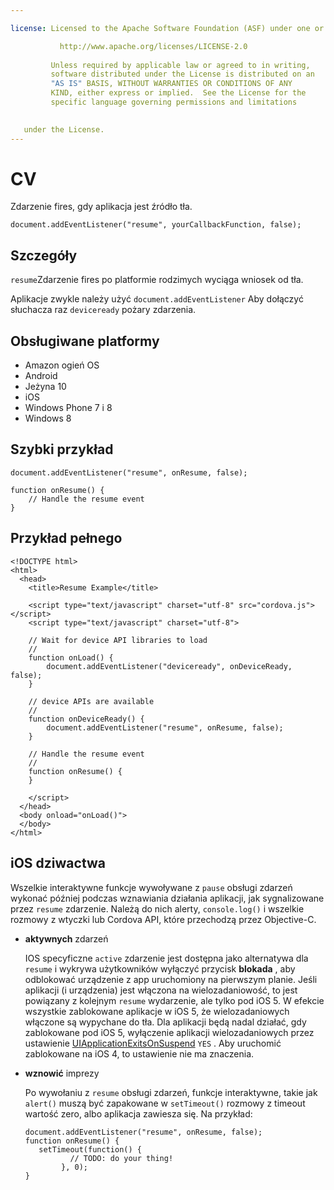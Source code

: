 ```yaml
---

license: Licensed to the Apache Software Foundation (ASF) under one or more contributor license agreements. See the NOTICE file distributed with this work for additional information regarding copyright ownership. The ASF licenses this file to you under the Apache License, Version 2.0 (the "License"); you may not use this file except in compliance with the License. You may obtain a copy of the License at

           http://www.apache.org/licenses/LICENSE-2.0
    
         Unless required by applicable law or agreed to in writing,
         software distributed under the License is distributed on an
         "AS IS" BASIS, WITHOUT WARRANTIES OR CONDITIONS OF ANY
         KIND, either express or implied.  See the License for the
         specific language governing permissions and limitations
    

   under the License.
---
```


# CV

Zdarzenie fires, gdy aplikacja jest źródło tła.

    document.addEventListener("resume", yourCallbackFunction, false);
    

## Szczegóły

`resume`Zdarzenie fires po platformie rodzimych wyciąga wniosek od tła.

Aplikacje zwykle należy użyć `document.addEventListener` Aby dołączyć słuchacza raz `deviceready` pożary zdarzenia.

## Obsługiwane platformy

*   Amazon ogień OS
*   Android
*   Jeżyna 10
*   iOS
*   Windows Phone 7 i 8
*   Windows 8

## Szybki przykład

    document.addEventListener("resume", onResume, false);
    
    function onResume() {
        // Handle the resume event
    }
    

## Przykład pełnego

    <!DOCTYPE html>
    <html>
      <head>
        <title>Resume Example</title>
    
        <script type="text/javascript" charset="utf-8" src="cordova.js"></script>
        <script type="text/javascript" charset="utf-8">
    
        // Wait for device API libraries to load
        //
        function onLoad() {
            document.addEventListener("deviceready", onDeviceReady, false);
        }
    
        // device APIs are available
        //
        function onDeviceReady() {
            document.addEventListener("resume", onResume, false);
        }
    
        // Handle the resume event
        //
        function onResume() {
        }
    
        </script>
      </head>
      <body onload="onLoad()">
      </body>
    </html>
    

## iOS dziwactwa

Wszelkie interaktywne funkcje wywoływane z `pause` obsługi zdarzeń wykonać później podczas wznawiania działania aplikacji, jak sygnalizowane przez `resume` zdarzenie. Należą do nich alerty, `console.log()` i wszelkie rozmowy z wtyczki lub Cordova API, które przechodzą przez Objective-C.

*   **aktywnych** zdarzeń
    
    IOS specyficzne `active` zdarzenie jest dostępna jako alternatywa dla `resume` i wykrywa użytkowników wyłączyć przycisk **blokada** , aby odblokować urządzenie z app uruchomiony na pierwszym planie. Jeśli aplikacji (i urządzenia) jest włączona na wielozadaniowość, to jest powiązany z kolejnym `resume` wydarzenie, ale tylko pod iOS 5. W efekcie wszystkie zablokowane aplikacje w iOS 5, że wielozadaniowych włączone są wypychane do tła. Dla aplikacji będą nadal działać, gdy zablokowane pod iOS 5, wyłączenie aplikacji wielozadaniowych przez ustawienie [UIApplicationExitsOnSuspend][1] `YES` . Aby uruchomić zablokowane na iOS 4, to ustawienie nie ma znaczenia.

*   **wznowić** imprezy
    
    Po wywołaniu z `resume` obsługi zdarzeń, funkcje interaktywne, takie jak `alert()` muszą być zapakowane w `setTimeout()` rozmowy z timeout wartość zero, albo aplikacja zawiesza się. Na przykład:
    
        document.addEventListener("resume", onResume, false);
        function onResume() {
           setTimeout(function() {
                  // TODO: do your thing!
                }, 0);
        }
        

 [1]: http://developer.apple.com/library/ios/#documentation/general/Reference/InfoPlistKeyReference/Articles/iPhoneOSKeys.html